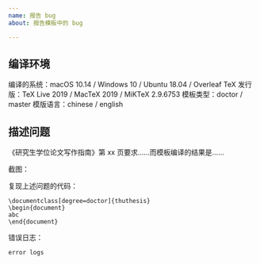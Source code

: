 ```yaml
---
name: 报告 bug
about: 报告模板中的 bug

---
```


## 编译环境
编译的系统：macOS 10.14 / Windows 10 / Ubuntu 18.04 / Overleaf
TeX 发行版：TeX Live 2019 / MacTeX 2019 / MiKTeX 2.9.6753
模板类型：doctor / master
模版语言：chinese / english

## 描述问题
《研究生学位论文写作指南》第 xx 页要求……而模板编译的结果是……

截图：


复现上述问题的代码：
```TeX
\documentclass[degree=doctor]{thuthesis}
\begin{document}
abc
\end{document}
```

错误日志：
```
error logs
```
